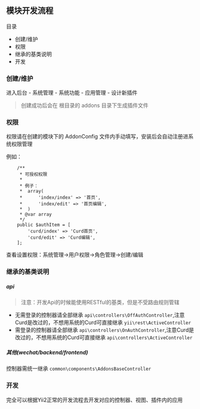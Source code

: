 ## 模块开发流程

目录

- 创建/维护
- 权限
- 继承的基类说明
- 开发

### 创建/维护

进入后台 - 系统管理 - 系统功能 - 应用管理 - 设计新插件

> 创建成功后会在 根目录的 addons 目录下生成插件文件

### 权限

权限请在创建的模块下的 AddonConfig 文件内手动填写，安装后会自动注册进系统权限管理

例如：

```
    /**
     * 可授权权限
     *
     * 例子：
     *  array(
     *      'index/index' => '首页',
     *      'index/edit' => '首页编辑',
     *  )
     * @var array
     */
    public $authItem = [
        'curd/index' => 'Curd首页',
        'curd/edit' => 'Curd编辑',
    ];
```

查看设置权限：系统管理->用户权限->角色管理->创建/编辑

### 继承的基类说明

##### api

> 注意：开发Api的时候能使用RESTful的基类，但是不受路由规则管辖

- 无需登录的控制器请全部继承 `api\controllers\OffAuthController`,注意Curd是改过的，不想用系统的Curd可直接继承 `yii\rest\ActiveController`
- 需登录的控制器请全部继承 `api\controllers\OnAuthController`,注意Curd是改过的，不想用系统的Curd可直接继承 `api\controllers\ActiveController`

##### 其他(wechat/backend/frontend)

控制器需统一继承 `common\components\AddonsBaseController`  

### 开发

完全可以根据Yii2正常的开发流程去开发对应的控制器、视图、插件内的应用
